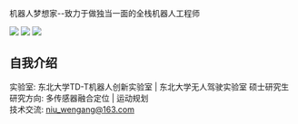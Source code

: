 机器人梦想家--致力于做独当一面的全栈机器人工程师

![](https://img.shields.io/badge/Bilibili-robotics%E6%B8%AF-brightgreen)
[![](https://img.shields.io/badge/CSDN%E5%8D%9A%E5%AE%A2-robotics%E6%B8%AF-brightgreen)](https://blog.csdn.net/weixin_37684239?type=blog)
[![](https://visitor-badge.laobi.icu/badge?page_id=niuwengang.visitor-badge)](https://space.bilibili.com/356146260)

## 自我介绍
实验室: 东北大学TD-T机器人创新实验室 | 东北大学无人驾驶实验室 硕士研究生\
研究方向: 多传感器融合定位 | 运动规划\
技术交流: niu_wengang@163.com




